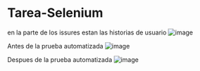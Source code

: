 # Tarea-Selenium


en la parte de los issures estan las historias de usuario 
![image](https://github.com/user-attachments/assets/1bd97251-f787-4c6b-9e1b-862a839a6700)


Antes de la prueba automatizada 
![image](https://github.com/user-attachments/assets/bd814118-8bf6-4fcb-ae13-d08c3c663834)


Despues de la prueba automatizada
![image](https://github.com/user-attachments/assets/2074eb36-2fcd-484e-9537-379f86c1e4bf)

